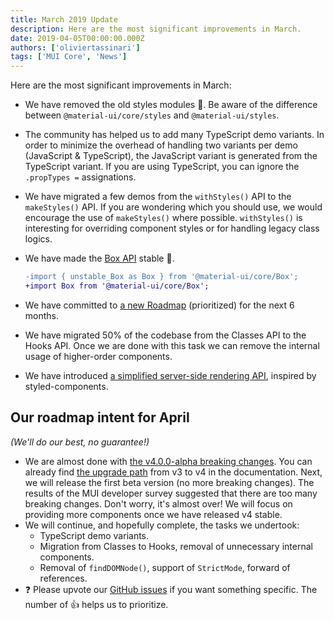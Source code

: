 ```yaml
---
title: March 2019 Update
description: Here are the most significant improvements in March.
date: 2019-04-05T00:00:00.000Z
authors: ['oliviertassinari']
tags: ['MUI Core', 'News']
---
```


Here are the most significant improvements in March:

- We have removed the old styles modules 💅.
  Be aware of the difference between `@material-ui/core/styles` and `@material-ui/styles`.
- The community has helped us to add many TypeScript demo variants. In order to minimize the overhead of handling two variants per demo (JavaScript & TypeScript), the JavaScript variant is generated from the TypeScript variant. If you are using TypeScript, you can ignore the `.propTypes =` assignations.
- We have migrated a few demos from the `withStyles()` API to the `makeStyles()` API.
  If you are wondering which you should use, we would encourage the use of `makeStyles()` where possible. `withStyles()` is interesting for overriding component styles or for handling legacy class logics.
- We have made the [Box API](/system/basics/) stable 🥳.

  ```diff
  -import { unstable_Box as Box } from '@material-ui/core/Box';
  +import Box from '@material-ui/core/Box';
  ```

- We have committed to [a new Roadmap](/discover-more/roadmap/) (prioritized) for the next 6 months.
- We have migrated 50% of the codebase from the Classes API to the Hooks API. Once we are done with this task we can remove the internal usage of higher-order components.
- We have introduced [a simplified server-side rendering API](/styles/advanced/#server-side-rendering), inspired by styled-components.

## Our roadmap intent for April

_(We'll do our best, no guarantee!)_

- We are almost done with [the v4.0.0-alpha breaking changes](https://github.com/mui/material-ui/issues/13663). You can already find [the upgrade path](/guides/migration-v3/) from v3 to v4 in the documentation. Next, we will release the first beta version (no more breaking changes).
  The results of the MUI developer survey suggested that there are too many breaking changes.
  Don't worry, it's almost over! We will focus on providing more components once we have released v4 stable.
- We will continue, and hopefully complete, the tasks we undertook:
  - TypeScript demo variants.
  - Migration from Classes to Hooks, removal of unnecessary internal components.
  - Removal of `findDOMNode()`, support of `StrictMode`, forward of references.
- ❓ Please upvote our [GitHub issues](https://github.com/mui/material-ui/issues) if you want something specific. The number of 👍 helps us to prioritize.
